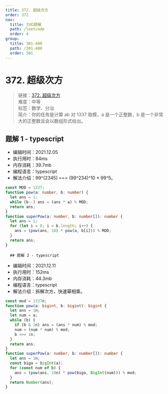 ```yaml
---
title: 372. 超级次方
order: 372
nav:
  title: 力扣题解
  path: /leetcode
  order: 4
group:
  title: 301-400
  path: /301-400
  order: 301
---
```


# 372. 超级次方

> 链接：[372. 超级次方](https://leetcode-cn.com/problems/super-pow/)  
> 难度：中等  
> 标签：数学、分治  
> 简介：你的任务是计算 ab 对 1337 取模，a 是一个正整数，b 是一个非常大的正整数且会以数组形式给出。

## 题解 1 - typescript

- 编辑时间：2021.12.05
- 执行用时：84ms
- 内存消耗：39.7mb
- 编程语言：typescript
- 解法介绍：99^(2345) === (99^234)^10 \* 99^5。

```typescript
const MOD = 1337;
function pow(a: number, b: number) {
  let ans = 1;
  while (b--) ans = (ans * a) % MOD;
  return ans;
}
function superPow(a: number, b: number[]): number {
  let ans = 1;
  for (let i = 0; i < b.length; i++) {
    ans = (pow(ans, 10) * pow(a, b[i])) % MOD;
  }
  return ans;
}
```

      ## 题解 2 - typescript

- 编辑时间：2021.12.11
- 执行用时：152ms
- 内存消耗：44.3mb
- 编程语言：typescript
- 解法介绍：拆解次方，快速幂相乘。

```typescript
const mod = 1337n;
function pow(a: bigint, b: bigint): bigint {
  let ans = 1n;
  let num = a;
  while (b) {
    if (b & 1n) ans = (ans * num) % mod;
    num = (num * num) % mod;
    b >>= 1n;
  }
  return ans;
}
function superPow(a: number, b: number[]): number {
  let ans = 1n;
  const biga = BigInt(a);
  for (const num of b) {
    ans = (pow(ans, 10n) * pow(biga, BigInt(num))) % mod;
  }
  return Number(ans);
}
```
